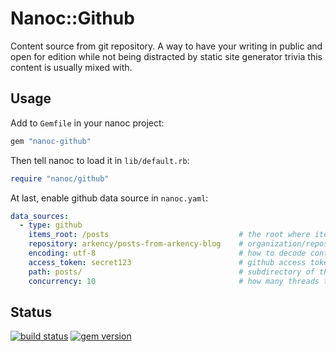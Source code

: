 # Nanoc::Github

Content source from git repository. A way to have your writing in public and open for edition while not being distracted 
by static site generator trivia this content is usually mixed with.

## Usage

Add to `Gemfile` in your nanoc project:

```ruby
gem "nanoc-github"
```

Then tell nanoc to load it in `lib/default.rb`:

```ruby
require "nanoc/github"
```

At last, enable github data source in `nanoc.yaml`:

```yaml
data_sources:
  - type: github
    items_root: /posts                             # the root where items should be mounted
    repository: arkency/posts-from-arkency-blog    # organization/repository on github to use as a source of content
    encoding: utf-8                                # how to decode content                                            (default: utf-8)
    access_token: secret123                        # github access token, not required for public repositories        (default: nil)
    path: posts/                                   # subdirectory of the content in given repository                  (default: nil)
    concurrency: 10                                # how many threads to spawn to fetch data                          (default: 5)
```

## Status

[![build status](https://github.com/pawelpacana/nanoc-github/workflows/test/badge.svg)](https://github.com/pawelpacana/nanoc-github/actions)
[![gem version](https://badge.fury.io/rb/nanoc-github.svg)](https://badge.fury.io/rb/nanoc-github)
